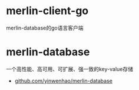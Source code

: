 # merlin-client-go
merlin-database的go语言客户端

# merlin-database
一个高性能、高可用、可扩展、强一致的key-value存储
* [github.com/yinwenhao/merlin-database](https://github.com/yinwenhao/merlin-database)
